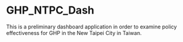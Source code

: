 # GHP_NTPC_Dash
This is a preliminary dashboard application in order to examine policy effectiveness for GHP in the New Taipei City in Taiwan.
